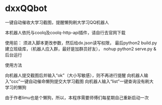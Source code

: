 # dxxQQbot
一键自动催收大学习截图，提醒懒狗刷大学习QQ机器人

本机器人依托与coolq及coolq-http-api插件，请自行去官网下载

使用前：
须进入脚本更改参数，然后给dx.json读写权限，
最后python2 build.py建立班级库，（机器人应入群，最好是加群员好友），
nohup python2 serve.py &
后台运行

使用方法

向机器人提交截图后并输入“ok”（大小写敏感），则不再进行提醒
向机器人输入“ccc”一键自动催命懒狗提交大学习截图
向机器人输入“list”一键查询没有刷大学习的懒狗

由于作者limu也是个懒狗，所以，本程序需要师傅们每星期自己重新启动一次
